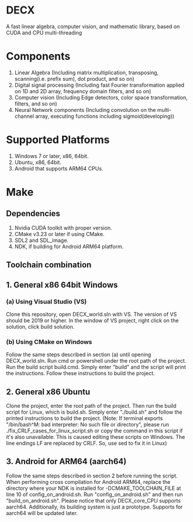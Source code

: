# DECX
A fast linear algebra, computer vision, and mathematic library, based on CUDA and CPU multi-threading

# Components
1. Linear Algebra (Including matrix multiplication, transposing, scanning(i.e. prefix sum), dot product, and so on)
2. Digital signal processing (Including fast Fourier transformation applied on 1D and 2D array, frequency domain filters, and so on)
3. Computer vision (Including Edge detectors, color space transformation, filters, and so on)
4. Neural Network components (Including convolution on the multi-channel array, executing functions including sigmoid(developing))

# Supported Platforms
1. Windows 7 or later, x86, 64bit.
2. Ubuntu, x86, 64bit.
3. Android that supports ARM64 CPUs.


# Make
## Dependencies
1. Nvidia CUDA toolkit with proper version.
2. CMake v3.23 or later if using CMake.
3. SDL2 and SDL_image.
4. NDK, if building for Android ARM64 platform.

## Toolchain combination

## 1. General x86 64bit Windows
### (a) Using Visual Studio (VS)
Clone this repository, open DECX_world.sln with VS. The version of VS should be 2019 or higher. In the window of VS project, right click on the solution, click build solution.

### (b) Using CMake on Windows
Follow the same steps described in section (a) until opening DECX_world.sln. Run cmd or powershell under the root path of the project. Run the build script build.cmd. Simply enter "build" and the script will print the instructions. Follow these instructions to build the project.

## 2. General x86 Ubuntu
Clone the project, enter the root path of the project. Then run the build script for Linux, which is build.sh. Simply enter "./build.sh" and follow the printed instructions to build the project. 
(Note: If terminal exports "/bin/bash^M: bad interpreter: No such file or directory", please run ./fix_CRLF_cases_for_linux_script.sh or copy the command in this script if it's also unavailable. This is caused editing these scripts on Windows. The line endings LF are replaced by CRLF. So, use sed to fix it in Linux)

## 3. Android for ARM64 (aarch64)
Follow the same steps described in section 2 before running the script. When performing cross compilation for Android ARM64, replace the directory where your NDK is installed for -DCMAKE_TOOLCHAIN_FILE at line 10 of config_on_android.sh. Run "config_on_android.sh" and then run "build_on_android.sh". Please notice that only DECX_core_CPU supports aarch64. Additionally, its building system is just a prototype. Supports for aarch64 will be updated later.
